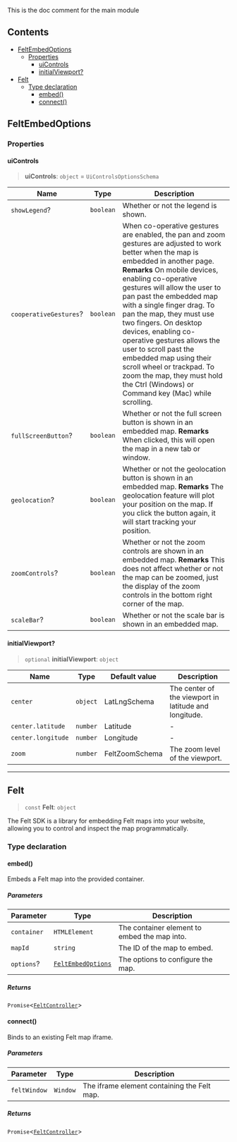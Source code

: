 This is the doc comment for the main module

## Contents

* [FeltEmbedOptions](#feltembedoptions)
  * [Properties](#properties)
    * [uiControls](#uicontrols)
    * [initialViewport?](#initialviewport)
* [Felt](#felt)
  * [Type declaration](#type-declaration)
    * [embed()](#embed)
    * [connect()](#connect)

## FeltEmbedOptions

### Properties

#### uiControls

> **uiControls**: `object` = `UiControlsOptionsSchema`

| Name                   | Type      | Description                                                                                                                                                                                                                                                                                                                                                                                                                                                                                                                                                    |
| ---------------------- | --------- | -------------------------------------------------------------------------------------------------------------------------------------------------------------------------------------------------------------------------------------------------------------------------------------------------------------------------------------------------------------------------------------------------------------------------------------------------------------------------------------------------------------------------------------------------------------- |
| `showLegend`?          | `boolean` | Whether or not the legend is shown.                                                                                                                                                                                                                                                                                                                                                                                                                                                                                                                            |
| `cooperativeGestures`? | `boolean` | When co-operative gestures are enabled, the pan and zoom gestures are adjusted to work better when the map is embedded in another page. **Remarks** On mobile devices, enabling co-operative gestures will allow the user to pan past the embedded map with a single finger drag. To pan the map, they must use two fingers. On desktop devices, enabling co-operative gestures allows the user to scroll past the embedded map using their scroll wheel or trackpad. To zoom the map, they must hold the Ctrl (Windows) or Command key (Mac) while scrolling. |
| `fullScreenButton`?    | `boolean` | Whether or not the full screen button is shown in an embedded map. **Remarks** When clicked, this will open the map in a new tab or window.                                                                                                                                                                                                                                                                                                                                                                                                                    |
| `geolocation`?         | `boolean` | Whether or not the geolocation button is shown in an embedded map. **Remarks** The geolocation feature will plot your position on the map. If you click the button again, it will start tracking your position.                                                                                                                                                                                                                                                                                                                                                |
| `zoomControls`?        | `boolean` | Whether or not the zoom controls are shown in an embedded map. **Remarks** This does not affect whether or not the map can be zoomed, just the display of the zoom controls in the bottom right corner of the map.                                                                                                                                                                                                                                                                                                                                             |
| `scaleBar`?            | `boolean` | Whether or not the scale bar is shown in an embedded map.                                                                                                                                                                                                                                                                                                                                                                                                                                                                                                      |

#### initialViewport?

> `optional` **initialViewport**: `object`

| Name               | Type     | Default value  | Description                                           |
| ------------------ | -------- | -------------- | ----------------------------------------------------- |
| `center`           | `object` | LatLngSchema   | The center of the viewport in latitude and longitude. |
| `center.latitude`  | `number` | Latitude       | -                                                     |
| `center.longitude` | `number` | Longitude      | -                                                     |
| `zoom`             | `number` | FeltZoomSchema | The zoom level of the viewport.                       |

***

## Felt

> `const` **Felt**: `object`

The Felt SDK is a library for embedding Felt maps into your website,
allowing you to control and inspect the map programmatically.

### Type declaration

#### embed()

Embeds a Felt map into the provided container.

##### Parameters

| Parameter   | Type                                           | Description                                  |
| ----------- | ---------------------------------------------- | -------------------------------------------- |
| `container` | `HTMLElement`                                  | The container element to embed the map into. |
| `mapId`     | `string`                                       | The ID of the map to embed.                  |
| `options`?  | [`FeltEmbedOptions`](Main.md#feltembedoptions) | The options to configure the map.            |

##### Returns

`Promise`\<[`FeltController`](FeltController.md#feltcontroller)>

#### connect()

Binds to an existing Felt map iframe.

##### Parameters

| Parameter    | Type     | Description                                 |
| ------------ | -------- | ------------------------------------------- |
| `feltWindow` | `Window` | The iframe element containing the Felt map. |

##### Returns

`Promise`\<[`FeltController`](FeltController.md#feltcontroller)>
